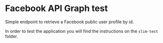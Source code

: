 # Facebook API Graph test

Simple endpoint to retrieve a Facebook public user profile by id.

In order to test the application you will find the instructions on the
`slim-test` folder.

